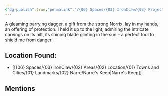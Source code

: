 ```yaml
---
{"dg-publish":true,"permalink":"/{06} Spaces/{03} IronClaw/{03} Projects/{02} Item/{01} Inventory/Main Gauche/","title":"Main Gauche"}
---
```


<!--A parrying dagger. A gift from Norrix to better protect myself.-->

A gleaming parrying dagger, a gift from the strong Norrix, lay in my hands, an offering of protection. I held it up to the light, admiring the intricate carvings on its hilt, its shining blade glinting in the sun – a perfect tool to shield me from danger.

## Location Found:

- [[{06} Spaces/{03} IronClaw/{02} Areas/{02} Location/{01} Towns and Cities/{01} Landmarks/{02} Narre/Narre's Keep\|Narre's Keep]]

## Mentions


